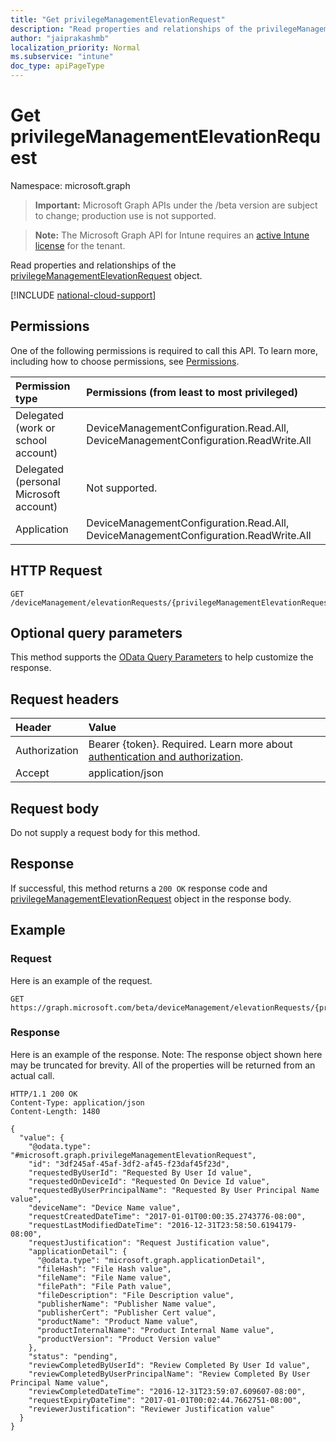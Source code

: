 ```yaml
---
title: "Get privilegeManagementElevationRequest"
description: "Read properties and relationships of the privilegeManagementElevationRequest object."
author: "jaiprakashmb"
localization_priority: Normal
ms.subservice: "intune"
doc_type: apiPageType
---
```


# Get privilegeManagementElevationRequest

Namespace: microsoft.graph

> **Important:** Microsoft Graph APIs under the /beta version are subject to change; production use is not supported.

> **Note:** The Microsoft Graph API for Intune requires an [active Intune license](https://go.microsoft.com/fwlink/?linkid=839381) for the tenant.

Read properties and relationships of the [privilegeManagementElevationRequest](../resources/intune-epmgraphapiservice-privilegemanagementelevationrequest.md) object.

[!INCLUDE [national-cloud-support](../../includes/all-clouds.md)]

## Permissions
One of the following permissions is required to call this API. To learn more, including how to choose permissions, see [Permissions](/graph/permissions-reference).

|Permission type|Permissions (from least to most privileged)|
|:---|:---|
|Delegated (work or school account)|DeviceManagementConfiguration.Read.All, DeviceManagementConfiguration.ReadWrite.All|
|Delegated (personal Microsoft account)|Not supported.|
|Application|DeviceManagementConfiguration.Read.All, DeviceManagementConfiguration.ReadWrite.All|

## HTTP Request
<!-- {
  "blockType": "ignored"
}
-->
``` http
GET /deviceManagement/elevationRequests/{privilegeManagementElevationRequestId}
```

## Optional query parameters
This method supports the [OData Query Parameters](/graph/query-parameters) to help customize the response.

## Request headers
|Header|Value|
|:---|:---|
|Authorization|Bearer {token}. Required. Learn more about [authentication and authorization](/graph/auth/auth-concepts).|
|Accept|application/json|

## Request body
Do not supply a request body for this method.

## Response
If successful, this method returns a `200 OK` response code and [privilegeManagementElevationRequest](../resources/intune-epmgraphapiservice-privilegemanagementelevationrequest.md) object in the response body.

## Example

### Request
Here is an example of the request.
``` http
GET https://graph.microsoft.com/beta/deviceManagement/elevationRequests/{privilegeManagementElevationRequestId}
```

### Response
Here is an example of the response. Note: The response object shown here may be truncated for brevity. All of the properties will be returned from an actual call.
``` http
HTTP/1.1 200 OK
Content-Type: application/json
Content-Length: 1480

{
  "value": {
    "@odata.type": "#microsoft.graph.privilegeManagementElevationRequest",
    "id": "3df245af-45af-3df2-af45-f23daf45f23d",
    "requestedByUserId": "Requested By User Id value",
    "requestedOnDeviceId": "Requested On Device Id value",
    "requestedByUserPrincipalName": "Requested By User Principal Name value",
    "deviceName": "Device Name value",
    "requestCreatedDateTime": "2017-01-01T00:00:35.2743776-08:00",
    "requestLastModifiedDateTime": "2016-12-31T23:58:50.6194179-08:00",
    "requestJustification": "Request Justification value",
    "applicationDetail": {
      "@odata.type": "microsoft.graph.applicationDetail",
      "fileHash": "File Hash value",
      "fileName": "File Name value",
      "filePath": "File Path value",
      "fileDescription": "File Description value",
      "publisherName": "Publisher Name value",
      "publisherCert": "Publisher Cert value",
      "productName": "Product Name value",
      "productInternalName": "Product Internal Name value",
      "productVersion": "Product Version value"
    },
    "status": "pending",
    "reviewCompletedByUserId": "Review Completed By User Id value",
    "reviewCompletedByUserPrincipalName": "Review Completed By User Principal Name value",
    "reviewCompletedDateTime": "2016-12-31T23:59:07.609607-08:00",
    "requestExpiryDateTime": "2017-01-01T00:02:44.7662751-08:00",
    "reviewerJustification": "Reviewer Justification value"
  }
}
```
